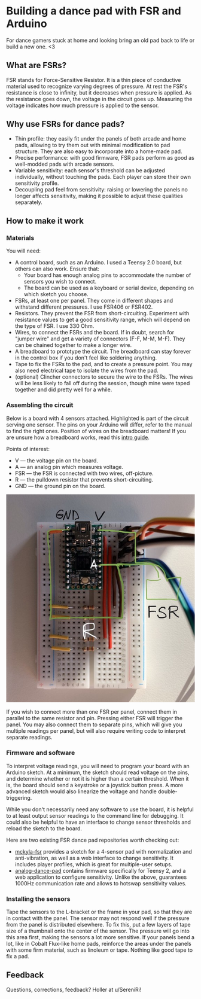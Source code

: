 # Building a dance pad with FSR and Arduino

For dance gamers stuck at home and looking bring an old pad back to life or build a new one. <3

## What are FSRs?
FSR stands for Force-Sensitive Resistor. It is a thin piece of conductive material used to recognize varying degrees of pressure. At rest the FSR's resistance is close to infinity, but it decreases when pressure is applied. As the resistance goes down, the voltage in the circuit goes up. Measuring the voltage indicates how much pressure is applied to the sensor.

## Why use FSRs for dance pads?
* Thin profile: they easily fit under the panels of both arcade and home pads, allowing to try them out with minimal modification to pad structure. They are also easy to incorporate into a home-made pad.
* Precise performance: with good firmware, FSR pads perform as good as well-modded pads with arcade sensors.
* Variable sensitivity: each sensor's threshold can be adjusted individually, without touching the pads. Each player can store their own sensitivity profile.
* Decoupling pad feel from sensitivity: raising or lowering the panels no longer affects sensitivity, making it possible to adjust these qualities separately.

## How to make it work
### Materials
You will need:
* A control board, such as an Arduino. I used a Teensy 2.0 board, but others can also work. Ensure that:
  * Your board has enough analog pins to accommodate the number of sensors you wish to connect.
  * The board can be used as a keyboard or serial device, depending on which sketch you choose.
* FSRs, at least one per panel. They come in different shapes and withstand different pressures. I use FSR406 or FSR402.
* Resistors. They prevent the FSR from short-circuiting. Experiment with resistance values to get a good sensitivity range, which will depend on the type of FSR. I use 330 Ohm.
* Wires, to connect the FSRs and the board. If in doubt, search for "jumper wire" and get a variety of connectors (F-F, M-M, M-F). They can be chained together to make a longer wire.
* A breadboard to prototype the circuit. The breadboard can stay forever in the control box if you don't feel like soldering anything.
* Tape to fix the FSRs to the pad, and to create a pressure point. You may also need electrical tape to isolate the wires from the pad.
* (optional) Clincher connectors to secure the wire to the FSRs. The wires will be less likely to fall off during the session, though mine were taped together and did pretty well for a while.

### Assembling the circuit
Below is a board with 4 sensors attached. Highlighted is part of the circuit serving one sensor. The pins on your Arduino will differ, refer to the manual to find the right ones. Position of wires on the breadboard matters! If you are unsure how a breadboard works, read this [intro guide](https://learn.sparkfun.com/tutorials/how-to-use-a-breadboard/all).

Points of interest:
* V — the voltage pin on the board.
* A — an analog pin which measures voltage.
* FSR — the FSR is connected with two wires, off-picture.
* R — the pulldown resistor that prevents short-circuiting.
* GND — the ground pin on the board.

![](fsr-circuit.jpg)

If you wish to connect more than one FSR per panel, connect them in parallel to the same resistor and pin. Pressing either FSR will trigger the panel. You may also connect them to separate pins, which will give you multiple readings per panel, but will also require writing code to interpret separate readings.

### Firmware and software

To interpret voltage readings, you will need to program your board with an Arduino sketch. At a minimum, the sketch should read voltage on the pins, and determine whether or not it is higher than a certain threshold. When it is, the board should send a keystroke or a joystick button press. A more advanced sketch would also linearize the voltage and handle double-triggering.

While you don't necessarily need any software to use the board, it is helpful to at least output sensor readings to the command line for debugging. It could also be helpful to have an interface to change sensor thresholds and reload the sketch to the board.

Here are two existing FSR dance pad repositories worth checking out:
* [mckyla-fsr](https://github.com/hippaheikki/mckyla-fsr) provides a sketch for a 4-sensor pad with normalization and anti-vibration, as well as a web interface to change sensitivity. It includes player profiles, which is great for multiple-user setups.
* [analog-dance-pad](https://github.com/kauhsa/analog-dance-pad) contains firmware specifically for Teensy 2, and a web application to configure sensitivity. Unlike the above, guarantees 1000Hz communication rate and allows to hotswap sensitivity values.

### Installing the sensors
Tape the sensors to the L-bracket or the frame in your pad, so that they are in contact with the panel. The sensor may not respond well if the pressure from the panel is distributed elsewhere. To fix this, put a few layers of tape size of a thumbnail onto the center of the sensor. The pressure will go into this area first, making the sensors a lot more sensitive. If your panels bend a lot, like in Cobalt Flux-like home pads, reinforce the areas under the panels with some firm material, such as linoleum or tape. Nothing like good tape to fix a pad.

## Feedback
Questions, corrections, feedback? Holler at u/SereniRi!
